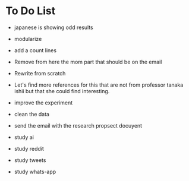 # To Do List

- japanese is showing odd results

- modularize

- add a count lines

- Remove from here the mom part that should be on the email  
- Rewrite from scratch  
- Let's find more references for this that are not from professor tanaka ishii but that she could find interesting.

- improve the experiment
- clean the data

- send the email with the research propsect docuyent

- study ai

- study reddit

- study tweets

- study whats-app